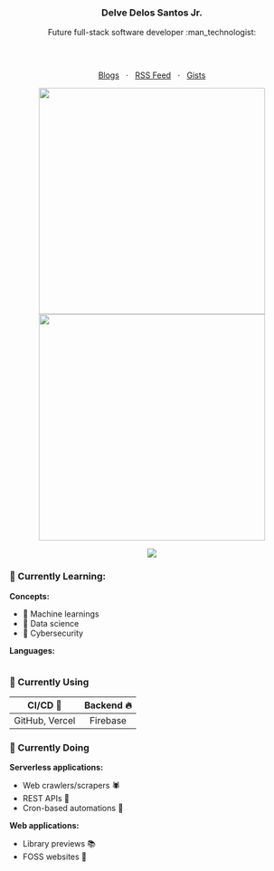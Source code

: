<h3 align="center">Delve Delos Santos Jr.</h3>

<p align="center">Future full-stack software developer :man_technologist:</p>

<p align="center"><a href="https://github.com/crxdelv/?tab=repositories"><img src="https://creuserr.vercel.app/badge" alt=""></a></p><br>

<p align="center">
  <a href="https://dev.to/crxdelv">Blogs</a>
  &nbsp; &sdot; &nbsp;
  <a href="https://creuserr.vercel.app/feed">RSS Feed</a>
  &nbsp; &sdot; &nbsp;
  <a href="https://gist.github.com/crxdelv">Gists</a>
</p>

<p align="center"><a href="https://github.com/crxdelv">
  <picture>
    <source media="(prefers-color-scheme: dark)" srcset="https://github-readme-stats.vercel.app/api?username=crxdelv&show_icons=true&theme=github_dark&hide_border=true">
    <img alt="" width="400" src="https://github-readme-stats.vercel.app/api?username=crxdelv&show_icons=true&theme=light&border=lightgray">
  </picture> <br>
  <picture>
    <source media="(prefers-color-scheme: dark)" srcset="https://streak-stats.demolab.com?user=crxdelv&theme=github-dark-blue&hide_border=true">
    <img alt="" width="400" src="https://streak-stats.demolab.com/?user=crxdelv&theme=meta-light&border=lightgray&stroke=lightgray">
  </picture>
</a></p>

<p align="center"><a href="https://github.com/crxdelv"><img src="https://skillicons.dev/icons?i=nodejs,py,java,php,bash,regex,html,css,js,lua,c,mysql&perline=6"></a></p>

### :beginner: Currently Learning:

**Concepts:**
- :blue_book: Machine learnings
- :orange_book: Data science
- :green_book: Cybersecurity

**Languages:**

<a href="https://github.com/crxdelv"><img src="https://skillicons.dev/icons?i=kotlin,swift,rust,go,react,graphql" alt=""></a>

### :beginner: Currently Using

| CI/CD :floppy_disk: | Backend :fire: |
|:--------------:|:--------:|
| GitHub, Vercel | Firebase |

### :beginner: Currently Doing
**Serverless applications:**

- Web crawlers/scrapers :spider:
- REST APIs :fax:
- Cron-based automations :robot:

**Web applications:**

- Library previews :books:
- FOSS websites :fallen_leaf:

<br>
<p align="center"><a href="https://github.com/crxdelv"><img src="https://komarev.com/ghpvc/?username=creuserr&style=for-the-badge" alt=""></a></p>
